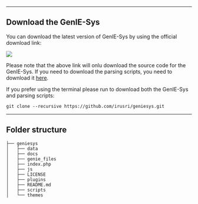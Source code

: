 ------------------------
Download the GenIE-Sys
------------------------

You can download the latest version of GenIE-Sys by using the official download link:

[![](https://raw.githubusercontent.com/irusri/geniesys/master/docs/images/download.png)](https://github.com/irusri/GenIECMS/archive/master.zip)

Please note that the above link will onlu download the source code for the GenIE-Sys. If you need to download the parsing scripts, you need to download it [here](https://github.com/irusri/scripts/archive/master.zip).

If you prefer using the terminal please run to download both the GenIE-Sys and parsing scripts:

```
git clone --recursive https://github.com/irusri/geniesys.git
```    

------------------
Folder structure
------------------
```shell
├── geniesys 
│   ├── data
│   ├── docs   
│   ├── genie_files   
│   ├── index.php   
│   ├── js   
│   ├── LICENSE   
│   ├── plugins   
│   ├── README.md   
│   ├── scripts   
│   └── themes   
```



